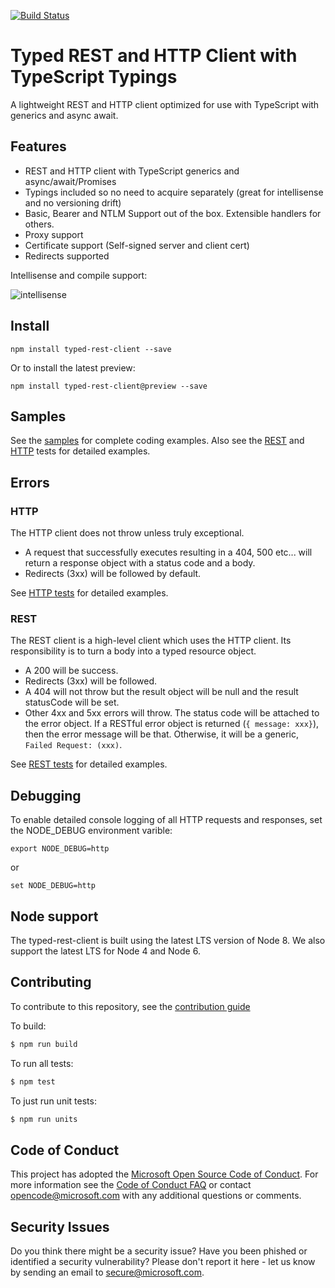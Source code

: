 
[![Build Status](https://dev.azure.com/ms/typed-rest-client/_apis/build/status/Microsoft.typed-rest-client?branchName=master)](https://dev.azure.com/ms/typed-rest-client/_build/latest?definitionId=42&branchName=master)


# Typed REST and HTTP Client with TypeScript Typings

A lightweight REST and HTTP client optimized for use with TypeScript with generics and async await.

## Features

  - REST and HTTP client with TypeScript generics and async/await/Promises
  - Typings included so no need to acquire separately (great for intellisense and no versioning drift)
  - Basic, Bearer and NTLM Support out of the box.  Extensible handlers for others.
  - Proxy support
  - Certificate support (Self-signed server and client cert)
  - Redirects supported

Intellisense and compile support:

![intellisense](./docs/intellisense.png)

## Install

```
npm install typed-rest-client --save
```

Or to install the latest preview:
```
npm install typed-rest-client@preview --save
```

## Samples

See the [samples](./samples) for complete coding examples. Also see the [REST](./test/tests/resttests.ts) and [HTTP](./test/tests/httptests.ts) tests for detailed examples.

## Errors

### HTTP

The HTTP client does not throw unless truly exceptional.

* A request that successfully executes resulting in a 404, 500 etc... will return a response object with a status code and a body.
* Redirects (3xx) will be followed by default.


See [HTTP tests](./test/tests/httptests.ts) for detailed examples.

### REST

The REST client is a high-level client which uses the HTTP client.  Its responsibility is to turn a body into a typed resource object.  

* A 200 will be success.  
* Redirects (3xx) will be followed.  
* A 404 will not throw but the result object will be null and the result statusCode will be set.
* Other 4xx and 5xx errors will throw.  The status code will be attached to the error object.  If a RESTful error object is returned (`{ message: xxx}`), then the error message will be that.  Otherwise, it will be a generic, `Failed Request: (xxx)`.

See [REST tests](./test/tests/resttests.ts) for detailed examples.

## Debugging

To enable detailed console logging of all HTTP requests and responses, set the NODE_DEBUG environment varible:

```
export NODE_DEBUG=http
```

or

```
set NODE_DEBUG=http
```



## Node support

The typed-rest-client is built using the latest LTS version of Node 8. We also support the latest LTS for Node 4 and Node 6.

## Contributing

To contribute to this repository, see the [contribution guide](./CONTRIBUTING.md)

To build:

```bash
$ npm run build
```

To run all tests:
```bash
$ npm test
```

To just run unit tests:
```bash
$ npm run units
```

## Code of Conduct

This project has adopted the [Microsoft Open Source Code of Conduct](https://opensource.microsoft.com/codeofconduct/). For more information see the [Code of Conduct FAQ](https://opensource.microsoft.com/codeofconduct/faq/) or contact [opencode@microsoft.com](mailto:opencode@microsoft.com) with any additional questions or comments.

## Security Issues

Do you think there might be a security issue?
Have you been phished or identified a security vulnerability?
Please don't report it here - let us know by sending an email to secure@microsoft.com.

